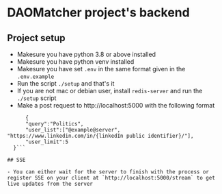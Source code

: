 # DAOMatcher project's backend

## Project setup

- Makesure you have python 3.8 or above installed
- Makesure you have python venv installed
- Makesure you have set `.env` in the same format given in the `.env.example`
- Run the script `./setup` and that's it
- If you are not mac or debian user, install `redis-server` and run the `./setup` script
- Make a post request to http://localhost:5000 with the following format
```
      {
      "query":"Politics",
      "user_list":["@example@server", "https://www.linkedin.com/in/{linkedIn public identifier}/"],
      "user_limit":5
  }```

## SSE

- You can either wait for the server to finish with the process or register SSE on your client at `http://localhost:5000/stream` to get live updates from the server

